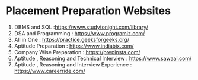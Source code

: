 # Placement Preparation Websites
1. DBMS and SQL :https://www.studytonight.com/library/ <br>
2. DSA and Programming : https://www.programiz.com/ <br>
3. All in One : https://practice.geeksforgeeks.org/ <br>
4. Aptitude Preparation : https://www.indiabix.com/<br>
5. Company Wise Preparation : https://prepinsta.com/ <br>
6. Aptitude , Reasoning and Technical Interview : https://www.sawaal.com/ <br>
7. Aptitude , Reasoning and Interview Experience : https://www.careerride.com/ <br>
